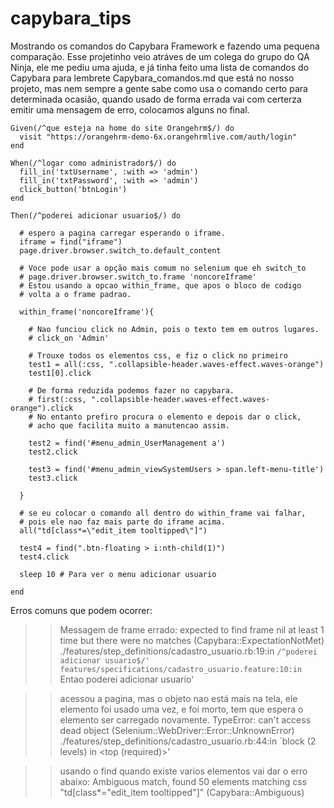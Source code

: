 
# capybara_tips

Mostrando os comandos do Capybara Framework e fazendo uma pequena comparação. Esse projetinho veio atráves de um colega do grupo do QA Ninja, ele me pediu uma ajuda, e já tinha feito uma lista de comandos do Capybara para lembrete Capybara_comandos.md que está no nosso projeto, mas nem sempre a gente sabe como usa o comando certo para determinada ocasião, quando usado de forma errada vai com certerza emitir uma mensagem de erro, colocamos alguns no final.

```
Given(/^que esteja na home do site Orangehrm$/) do
  visit "https://orangehrm-demo-6x.orangehrmlive.com/auth/login"
end

When(/^logar como administrador$/) do
  fill_in('txtUsername', :with => 'admin')
  fill_in('txtPassword', :with => 'admin')
  click_button('btnLogin')
end

Then(/^poderei adicionar usuario$/) do

  # espero a pagina carregar esperando o iframe.
  iframe = find("iframe")
  page.driver.browser.switch_to.default_content

  # Voce pode usar a opção mais comum no selenium que eh switch_to
  # page.driver.browser.switch_to.frame 'noncoreIframe'
  # Estou usando a opcao within_frame, que apos o bloco de codigo
  # volta a o frame padrao.

  within_frame('noncoreIframe'){

    # Nao funciou click no Admin, pois o texto tem em outros lugares.
    # click_on 'Admin'

    # Trouxe todos os elementos css, e fiz o click no primeiro
    test1 = all(:css, ".collapsible-header.waves-effect.waves-orange")
    test1[0].click

    # De forma reduzida podemos fazer no capybara.
    # first(:css, ".collapsible-header.waves-effect.waves-orange").click
    # No entanto prefiro procura o elemento e depois dar o click,
    # acho que facilita muito a manutencao assim.

    test2 = find('#menu_admin_UserManagement a')
    test2.click

    test3 = find('#menu_admin_viewSystemUsers > span.left-menu-title')
    test3.click

  }

  # se eu colocar o comando all dentro do within_frame vai falhar,
  # pois ele nao faz mais parte do iframe acima.
  all("td[class*=\"edit_item tooltipped\"]")

  test4 = find(".btn-floating > i:nth-child(1)")
  test4.click

  sleep 10 # Para ver o menu adicionar usuario

end
```

Erros comuns que podem ocorrer:

>> Messagem de frame errado:
expected to find frame nil at least 1 time but there were no matches (Capybara::ExpectationNotMet)
      ./features/step_definitions/cadastro_usuario.rb:19:in `/^poderei adicionar usuario$/'
      features/specifications/cadastro_usuario.feature:10:in `Entao poderei adicionar usuario'


>> acessou a pagina, mas o objeto nao está mais na tela, ele elemento foi usado uma vez,
e foi morto, tem que espera o elemento ser carregado novamente.
 TypeError: can't access dead object (Selenium::WebDriver::Error::UnknownError)
      ./features/step_definitions/cadastro_usuario.rb:44:in `block (2 levels) in <top (required)>'

>> usando o find quando existe varios elementos vai dar o erro abaixo:
      Ambiguous match, found 50 elements matching css "td[class*=\"edit_item tooltipped\"]" (Capybara::Ambiguous)
